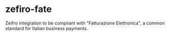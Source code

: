# zefiro-fate
Zeifro integration to be compiiant with "Fatturazione Elettronica", a common standard for Italian business payments.
